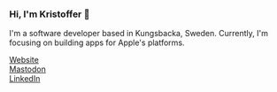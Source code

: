 ### Hi, I'm Kristoffer 👋

I'm a software developer based in Kungsbacka, Sweden. Currently, I'm focusing on building apps for Apple's platforms.

[Website](https://kristofferjohansson.com)<br />
[Mastodon](https://mastodon.kristofferjohansson.com/@kristoffer)<br />
[LinkedIn](https://www.linkedin.com/in/kristofferjohansson)

